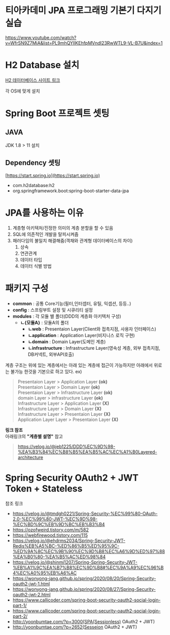# 티아카데미 JPA 프로그래밍 기본기 다지기 실습
https://www.youtube.com/watch?v=WfrSN9Z7MiA&list=PL9mhQYIlKEhfpMVndI23RwWTL9-VL-B7U&index=1

# H2 Database 설치

[H2 데이터베이스 사이트 링크](https://h2database.com/html/main.html)

각 OS에 맞게 설치

# Spring Boot 프로젝트 셋팅
## JAVA
JDK 1.8 > 11 설치

## Dependency 셋팅
[https://start.spring.io](https://start.spring.io)
- com.h2database:h2
- org.springframework.boot:spring-boot-starter-data-jpa

# JPA를 사용하는 이유
1. 계층형 아키텍처/진정한 의미의 계층 분할을 할 수 있음
2. SQL에 의존적인 개발을 탈피시켜줌
3. 패러다임의 불일치 해결해줌(객채와 관계형 데이터베이스의 차이)
   1. 상속
   2. 연관관계
   3. 데이터 타입
   4. 데이터 식별 방법

# 패키지 구성

- **common** : 공통 Core기능(필터,인터셉터, 유틸, 익셉션, 등등..)
- **config** : 스프링부트 설정 및 시큐리티 설정
- **modules** : 각 모듈 별 폴더(DDD의 계층화 아키텍처 구성)
  - **ㄴ{모듈A}** : 모듈A의 폴더
    - **ㄴweb** : Presentaion Layer(Client와 접촉지점, 사용자 인터페이스)
    - **ㄴapplication** : Application Layer(비지니스 로직 구현)
    - **ㄴdomain** : Domain Layer(도메인 계층)
    - **ㄴinfrastructure** : Infrastructure Layer(영속성 계층, 외부 접촉지점, DB커넥트, 외부API호출)

 
계층 구조는 위에 있는 계층에서는 아래 있는 계층에 접근이 가능하지만 
아래에서 위로는 불가능 한것을 기본으로 하고 있다.
ex)
> Presentaion Layer > Application Layer **(ok)**  
> Presentaion Layer > Domain Layer **(ok)**  
> Presentaion Layer > Infrastructure Layer **(ok)**  
> domain Layer > infrastructure Layer **(ok)**  
> Infrastructure Layer > Application Layer **(X)**  
> Infrastructure Layer > Domain Layer **(X)**  
> Infrastructure Layer > Presentaion Layer **(X)**  
> Application Layer Layer > Presentaion Layer **(X)**  

**링크 참조**  
아래링크의 **"계층별 설명"** 참고
> https://velog.io/@jeb1225/DDD%EC%9D%98-%EA%B3%84%EC%B8%B5%EA%B5%AC%EC%A1%B0Layered-architecture

# Spring Security OAuth2 + JWT Token + Stateless
참조 링크
- https://velog.io/@tmdgh0221/Spring-Security-%EC%99%80-OAuth-2.0-%EC%99%80-JWT-%EC%9D%98-%EC%BD%9C%EB%9D%BC%EB%B3%B4
- https://ozofweird.tistory.com/m/582
- https://webfirewood.tistory.com/115
- https://velog.io/@ehdrms2034/Spring-Security-JWT-Redis%EB%A5%BC-%ED%86%B5%ED%95%9C-%ED%9A%8C%EC%9B%90%EC%9D%B8%EC%A6%9D%ED%97%88%EA%B0%80-%EA%B5%AC%ED%98%84
- https://velog.io/@shinmj1207/Spring-Spring-Security-JWT-%EB%A1%9C%EA%B7%B8%EC%9D%B8#%EC%9A%A9%EC%96%B4%EC%A0%95%EB%A6%AC
- https://wonyong-jang.github.io/spring/2020/08/20/Spring-Security-oauth2-jwt-1.html
- https://wonyong-jang.github.io/spring/2020/08/27/Spring-Security-oauth2-jwt-2.html
- https://www.callicoder.com/spring-boot-security-oauth2-social-login-part-1/
- https://www.callicoder.com/spring-boot-security-oauth2-social-login-part-2/
- http://yoonbumtae.com/?p=3000(SPA(Sessionless) OAuth2 + JWT)
- http://yoonbumtae.com/?p=2652(Sesseion OAuth2 + JWT)